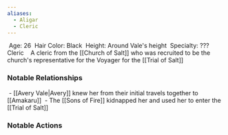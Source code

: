 ```yaml
---
aliases:
  - Aligar
  - Cleric
---
```

 Age: 26
 Hair Color: Black
 Height: Around Vale's height
 Specialty: ??? Cleric 
 
 A cleric from the [[Church of Salt]] who was recruited to be the church's representative for the Voyager for the [[Trial of Salt]]
### Notable Relationships 
 - [[Avery Vale|Avery]] knew her from their initial travels together to [[Amakaru]]
 - The [[Sons of Fire]] kidnapped her and used her to enter the [[Trial of Salt]]
 

### Notable Actions